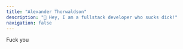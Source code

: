 ```yaml
---
title: "Alexander Thorwaldson"
description: "👋 Hey, I am a fullstack developer who sucks dick!"
navigation: false
---
```


Fuck you
